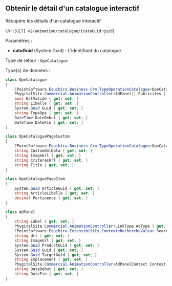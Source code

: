 ## <span id='detailscatalogue'>Obtenir le détail d'un catalogue interactif</span>

Récupère les détails d'un catalogue interactif

Url :`[GET] v2/animation/catalogue/{cataGuid:guid}`

Paramètres : 

- **cataGuid** (System.Guid) : L'identifiant du catalogue

Type de retour : `OpeCatalogue`

Type(s) de données :

```csharp
class OpeCatalogue
{
	CPointSoftware.Equihira.Business.Crm.TypeOperationCatalogue+OpeCataloguePageCustom[] Pages { get; set; }
	PhygitalSite.Commercial.AnimationController+AdPanel[] Publicites { get; set; }
	bool EstValide { get; set; }
	string Libelle { get; set; }
	System.Guid Guid { get; set; }
	string TypeOpe { get; set; }
	DateTime DateDebut { get; set; }
	DateTime DateFin { get; set; }
}

class OpeCataloguePageCustom
{
	CPointSoftware.Equihira.Business.Crm.TypeOperationCatalogue+OpeCataloguePageItem[] Items { get; set; }
	string CustomXmlData { get; set; }
	string ImageUrl { get; set; }
	string CriteresUrl { get; set; }
	string Title { get; set; }
}

class OpeCataloguePageItem
{
	System.Guid ArticleGuid { get; set; }
	string ArticleLibelle { get; set; }
	decimal Pertinence { get; set; }
}

class AdPanel
{
	string Label { get; set; }
	PhygitalSite.Commercial.AnimationController+LinkType AdType { get; set; }
	CPointSoftware.Equihira.Extensibility.ContexteRechercheValeur Search { get; set; }
	string Url { get; set; }
	string ImageUrl { get; set; }
	System.Guid ProductGuid { get; set; }
	System.Guid Guid { get; set; }
	System.Guid TargetGuid { get; set; }
	string Emplacement { get; set; }
	PhygitalSite.Commercial.AnimationController+AdPanelContext Context { get; set; }
	string DateDebut { get; set; }
	string DateFin { get; set; }
}

```

